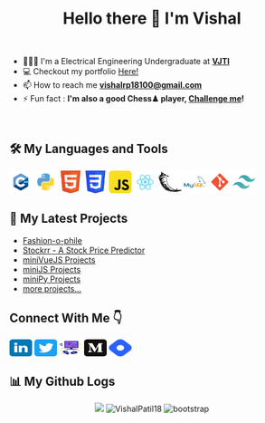 <h1 align="center">Hello there 👋 I'm Vishal</h1>

<br>

- 👨🏻‍💻 I'm a Electrical Engineering Undergraduate at <a href="https://vjti.ac.in">**VJTI**</a>
- 💻 Checkout my portfolio [Here!](https://vishalpatil.me/)
- 📫 How to reach me **vishalrp18100@gmail.com**
- ⚡ Fun fact : **I'm also a good Chess♟ player, [Challenge me](https://www.chess.com/member/spect_evil)!**

<br>

<h2>🛠 My Languages and Tools</h2>

<p>
  <img src="https://raw.githubusercontent.com/VishalPatil18/VishalPatil18/main/icons/cplusplus.svg" alt="C++" width="40" height="40"/>
  <img src="https://raw.githubusercontent.com/VishalPatil18/VishalPatil18/main/icons/python.svg" alt="Python" width="40" height="40"/>
  <img src="https://raw.githubusercontent.com/VishalPatil18/VishalPatil18/main/icons/html5.svg" alt="HTML" width="40" height="40"/>
  <img src="https://raw.githubusercontent.com/VishalPatil18/VishalPatil18/main/icons/css3.svg" alt="CSS" width="40" height="40"/>
  <img src="https://raw.githubusercontent.com/VishalPatil18/VishalPatil18/main/icons/javascript.svg" alt="JS" width="40" height="40"/>
  <img src="https://raw.githubusercontent.com/VishalPatil18/VishalPatil18/main/icons/react.svg" alt="ReactJS" width="40" height="40"/>
<!--   <img src="https://raw.githubusercontent.com/VishalPatil18/VishalPatil18/main/icons/djangoproject.svg" alt="Django" width="40" height="40"/> -->
  <img src="https://raw.githubusercontent.com/VishalPatil18/VishalPatil18/main/icons/flask.svg" alt="Flask" width="40" height="40"/>
  <img src="https://raw.githubusercontent.com/VishalPatil18/VishalPatil18/main/icons/mysql.svg" alt="SQL" width="40" height="40"/>
  <img src="https://raw.githubusercontent.com/VishalPatil18/VishalPatil18/main/icons/git.svg" alt="Git" width="40" height="40"/>
  <img src="https://raw.githubusercontent.com/VishalPatil18/VishalPatil18/main/icons/tailwindcss.svg" alt="TailwindCSS" width="40" height="40"/>
</p>


<h2>🔬 My Latest Projects</h2>

- [Fashion-o-phile](https://github.com/DSC-VJTI/Boutique-Client)
- [Stockrr - A Stock Price Predictor](https://github.com/VishalPatil18/Stockrr-App)
- [miniVueJS Projects](https://github.com/VishalPatil18/VueJS-Mini-Projects)
- [miniJS Projects](https://github.com/VishalPatil18/miniJSprojects)
- [miniPy Projects](https://github.com/VishalPatil18/miniPyProjects)
- [more projects...](https://github.com/VishalPatil18?tab=repositories)


<h2>Connect With Me 👇</h2>
<p>
  <a href="https://linkedin.com/in/vishalrameshpatil" target="blank"><img align="center" src="https://raw.githubusercontent.com/VishalPatil18/VishalPatil18/main/icons/linkedin.svg" alt="Vishal's LinkedIn" height="30" width="40" /></a>
  <a href="https://twitter.com/vishalpatil1810" target="blank"><img align="center" src="https://raw.githubusercontent.com/VishalPatil18/VishalPatil18/main/icons/twitter.svg" alt="Vishal's Twitter" height="30" width="40" /></a>
  <a href="https://vishalpatil18.github.io/" target="blank"><img align="center" src="https://raw.githubusercontent.com/VishalPatil18/VishalPatil18/main/icons/gaming.png" alt="Vishal's Portfolio" height="30" width="40" /></a>
  <a href="https://medium.com/@vishalpatil18" target="blank"><img align="center" src="https://raw.githubusercontent.com/VishalPatil18/VishalPatil18/main/icons/medium.svg" alt="Vishal's Medium" height="30" width="40" /></a>
  <a href="https://vishalpatil.hashnode.dev/" target="blank"><img align="center" src="https://raw.githubusercontent.com/VishalPatil18/VishalPatil18/main/icons/hashnode.png" alt="Vishal's Hashnode Blog" height="30" width="40" /></a>
</p>


<h2>📊  My Github Logs</h2>

<p align="center">
  <img height="160em" src="https://github-readme-stats.vercel.app/api?username=VishalPatil18&show_icons=true&locale=en" />
  <img height="160em" float="right" src="https://github-readme-streak-stats.herokuapp.com/?user=VishalPatil18" alt="VishalPatil18" />
  
  <img src="https://komarev.com/ghpvc/?username=VishalPatil18&color=orange&style=plastic" alt="bootstrap" height="30"/>
</p>

